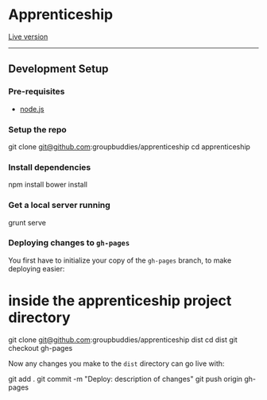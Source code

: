 # Apprenticeship

[Live version](http://groupbuddies.github.io/apprenticeship)

---

## Development Setup

### Pre-requisites

* [node.js](http://nodejs.org/)


### Setup the repo

git clone git@github.com:groupbuddies/apprenticeship
cd apprenticeship


### Install dependencies

npm install
bower install

### Get a local server running

grunt serve

### Deploying changes to `gh-pages`

You first have to initialize your copy of the `gh-pages` branch, to make
deploying easier:

# inside the apprenticeship project directory
git clone git@github.com:groupbuddies/apprenticeship dist
cd dist
git checkout gh-pages

Now any changes you make to the `dist` directory can go live with:

git add .
git commit -m "Deploy: description of changes"
git push origin gh-pages
